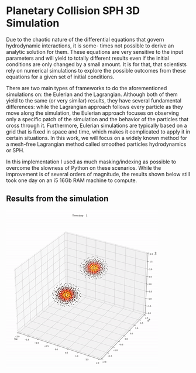 # Planetary Collision SPH 3D Simulation

Due to the chaotic nature of the differential equations that govern hydrodynamic interactions, it is some- times not possible to derive an analytic solution for them. These equations are very sensitive to the input parameters and will yield to totally different results even if the initial conditions are only changed by a small amount. It is for that, that scientists rely on numerical simulations to explore the possible outcomes from these equations for a given set of initial conditions.

There are two main types of frameworks to do the aforementioned simulations on: the Eulerian and the Lagrangian. Although both of them yield to the same (or very similar) results, they have several fundamental differences: while the Lagrangian approach follows every particle as they move along the simulation, the Eulerian approach focuses on observing only a specific patch of the simulation and the behavior of the particles that cross through it. Furthermore, Eulerian simulations are typically based on a grid that is fixed in space and time, which makes it complicated to apply it in certain situations. In this work, we will focus on a widely known method for a mesh-free Lagrangian method called smoothed particles hydrodynamics or SPH.

In this implementation I used as much masking/indexing as possible to overcome the slowness of Python on these scenarios. While the improvement is of several orders of magnitude, the results shown below still took one day on an i5 16Gb RAM machine to compute. 

## Results from the simulation

![](planet_collision.gif)
